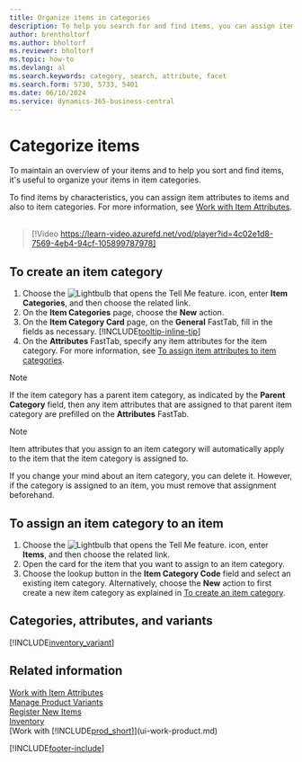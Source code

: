 ```yaml
---
title: Organize items in categories
description: To help you search for and find items, you can assign item attributes and organize items in categories.
author: brentholtorf
ms.author: bholtorf
ms.reviewer: bholtorf
ms.topic: how-to
ms.devlang: al
ms.search.keywords: category, search, attribute, facet
ms.search.form: 5730, 5733, 5401
ms.date: 06/10/2024
ms.service: dynamics-365-business-central
---
```


# Categorize items

To maintain an overview of your items and to help you sort and find items, it's useful to organize your items in item categories.

To find items by characteristics, you can assign item attributes to items and also to item categories. For more information, see [Work with Item Attributes](inventory-how-work-item-attributes.md).
<br><br>  

> [!Video https://learn-video.azurefd.net/vod/player?id=4c02e1d8-7569-4eb4-94cf-105899787978]

## To create an item category
1. Choose the ![Lightbulb that opens the Tell Me feature.](media/ui-search/search_small.png "Tell me what you want to do") icon, enter **Item Categories**, and then choose the related link.
2. On the **Item Categories** page, choose the **New** action.
3. On the **Item Category Card** page, on the **General** FastTab, fill in the fields as necessary. [!INCLUDE[tooltip-inline-tip](includes/tooltip-inline-tip_md.md)]
4. On the **Attributes** FastTab, specify any item attributes for the item category. For more information, see [To assign item attributes to item categories](inventory-how-work-item-attributes.md#assign-item-attributes-to-item-categories).

> [!NOTE]  
> If the item category has a parent item category, as indicated by the **Parent Category** field, then any item attributes that are assigned to that parent item category are prefilled on the **Attributes** FastTab.

> [!NOTE]  
> Item attributes that you assign to an item category will automatically apply to the item that the item category is assigned to.

If you change your mind about an item category, you can delete it. However, if the category is assigned to an item, you must remove that assignment beforehand.

## To assign an item category to an item

1. Choose the ![Lightbulb that opens the Tell Me feature.](media/ui-search/search_small.png "Tell me what you want to do") icon, enter **Items**, and then choose the related link.
2. Open the card for the item that you want to assign to an item category.
3. Choose the lookup button in the **Item Category Code** field and select an existing item category. Alternatively, choose the **New** action to first create a new item category as explained in [To create an item category](inventory-how-categorize-items.md#to-create-an-item-category).

## Categories, attributes, and variants

[!INCLUDE[inventory_variant](includes/inventory_variant.md)]

## Related information

[Work with Item Attributes](inventory-how-work-item-attributes.md)    
[Manage Product Variants](inventory-item-variants.md)    
[Register New Items](inventory-how-register-new-items.md)    
[Inventory](inventory-manage-inventory.md)    
[Work with [!INCLUDE[prod_short](includes/prod_short.md)]](ui-work-product.md)  


[!INCLUDE[footer-include](includes/footer-banner.md)]
